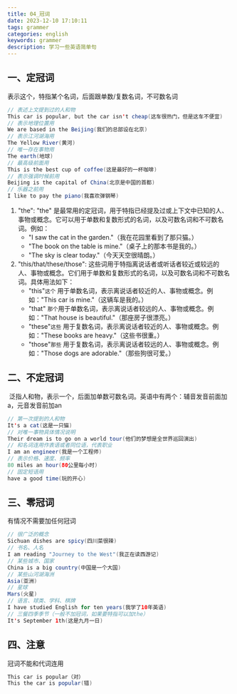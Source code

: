 ```yaml
---
title: 04_冠词
date: 2023-12-10 17:10:11
tags: grammer
categories: english
keywords: grammer
description: 学习一些英语简单句
---
```


## 一、定冠词

表示这个，特指某个名词，后面跟单数/复数名词，不可数名词

```java
// 表述上文提到过的人和物
This car is popular, but the car isn't cheap(这车很热门，但是这车不便宜)
// 表示地理位置用
We are based in the Beijing(我们的总部设在北京)
// 表示江河湖海用
The Yellow River(黄河)
// 唯一存在事物用
The earth(地球)
// 最高级前面用
This is the best cup of coffee(这是最好的一杯咖啡)
// 表示强调时候前用
Beijing is the capital of China(北京是中国的首都)
// 乐器之前用
I like to pay the piano(我喜欢弹钢琴)
```

1. "the": "the" 是最常用的定冠词，用于特指已经提及过或上下文中已知的人、事物或概念。它可以用于单数和复数形式的名词，以及可数名词和不可数名词。例如：
   - "I saw the cat in the garden."（我在花园里看到了那只猫。）
   - "The book on the table is mine."（桌子上的那本书是我的。）
   - "The sky is clear today."（今天天空很晴朗。）
2. "this/that/these/those": 这些词用于特指离说话者或听话者较近或较远的人、事物或概念。它们用于单数和复数形式的名词，以及可数名词和不可数名词。具体用法如下：
   - "this"`这个` 用于单数名词，表示离说话者较近的人、事物或概念。例如："This car is mine."（这辆车是我的。）
   - "that" `那个`用于单数名词，表示离说话者较远的人、事物或概念。例如："That house is beautiful."（那座房子很漂亮。）
   - "these"`这些` 用于复数名词，表示离说话者较近的人、事物或概念。例如："These books are heavy."（这些书很重。）
   - "those"`那些` 用于复数名词，表示离说话者较远的人、事物或概念。例如："Those dogs are adorable."（那些狗很可爱。）

## 二、不定冠词

 泛指人和物，表示一个，后面加单数可数名词。英语中有两个：辅音发音前面加a，元音发音前加an

```java
// 第一次提到的人和物
It's a cat(这是一只猫)
// 对唯一事物具体情况说明
Their dream is to go on a world tour(他们的梦想是全世界巡回演出)
// 和名词连用作表语或者同位语，代表职业
I am an engineer(我是一个工程师)
// 表示价格、速度、频率
80 miles an hour(80公里每小时)
// 固定短语用
have a good time(玩的开心)
```

## 三、零冠词

有情况不需要加任何冠词

```java
// 很广泛的概念
Sichuan dishes are spicy(四川菜很辣)
// 书名、人名
I am reading "Journey to the West"(我正在读西游记)
// 某些城市、国家
China is a big country(中国是一个大国)
// 某些山河湖海洲
Asia(亚洲)
// 星球
Mars(火星)
// 语言、球类、学科、棋牌
I have studied English for ten years(我学了10年英语)
// 三餐四季季节（一般不加冠词，如果要特指可以加the）
It's September 1th(这是九月一日)
```

## 四、注意

冠词不能和代词连用

```java
This car is popular（对）
This the car is popular(错)
```

